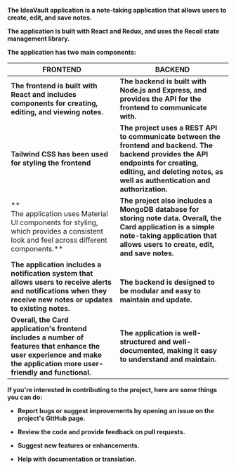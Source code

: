**The IdeaVault application is a note-taking application that allows users to create, edit, and save notes.** 

**The application is built with React and Redux, and uses the Recoil state management library.** 


**The application has two main components:**

| **FRONTEND** | **BACKEND** |
| ---- | ---- |
| **The frontend is built with React and includes components for creating, editing, and viewing notes.** | **The backend is built with Node.js and Express, and provides the API for the frontend to communicate with.** |
| **Tailwind CSS has been used for styling the frontend** | **The project uses a REST API to communicate between the frontend and backend. The** <br> **backend provides the API endpoints for creating, editing, and deleting notes, as well as authentication and authorization.** |
| **  <br>The application uses Material UI components for styling, which provides a consistent look and feel across different components.** | **The project also includes a MongoDB database for storing note data. Overall, the Card application is a simple note-taking application that allows users to create, edit, and save notes.** |
| **The application includes a notification system that allows users to receive alerts and notifications when they receive new notes or updates to existing notes.** | <br>**The backend is designed to be modular and easy to maintain and update.** |
| **Overall, the Card application's frontend includes a number of features that enhance the user experience and make the application more user-friendly and functional.** | **The application is well-structured and well-documented, making it easy to understand and maintain.** |

**If you're interested in contributing to the project, here are some things you can do:**

- **Report bugs or suggest improvements by opening an issue on the project's GitHub page.**

- **Review the code and provide feedback on pull requests.**

- **Suggest new features or enhancements.**

- **Help with documentation or translation.**

